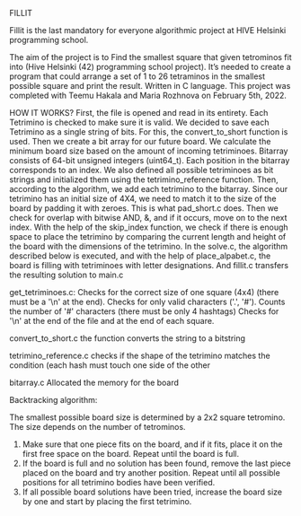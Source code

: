 FILLIT

Fillit is the last mandatory for everyone algorithmic project at HIVE Helsinki programming school.

The aim of the project is to Find the smallest square that given tetrominos fit into (Hive Helsinki (42) programming school project). It’s needed to create a program that could arrange a set of 1 to 26 tetraminos in the smallest possible square and print the result. Written in C language. 
This project was completed with Teemu Hakala and Maria Rozhnova on February 5th, 2022.


HOW IT WORKS?
First, the file is opened and read in its entirety. Each Tetrimino is checked to make sure it is valid.
We decided to save each Tetrimino as a single string of bits. For this, the convert_to_short function is used.
Then we create a bit array for our future board. We calculate the minimum board size based on the amount of incoming tetriminoes.
Bitarray consists of 64-bit unsigned integers (uint64_t). Each position in the bitarray corresponds to an index.
We also defined all possible tetriminoes as bit strings and initialized them using the tetrimino_reference function.
Then, according to the algorithm, we add each tetrimino to the bitarray.
Since our tetrimino has an initial size of 4X4, we need to match it to the size of the board by padding it with zeroes. This is what pad_short.c does.
Then we check for overlap with bitwise AND, &, and if it occurs, move on to the next index.
With the help of the skip_index function, we check if there is enough space to place the tetrimino by comparing the current length and height of the board with the dimensions of the tetrimino.
In the solve.c, the algorithm described below is executed, and with the help of place_alpabet.c, the board is filling with tetriminoes with letter designations. And fillit.c transfers the resulting solution to main.c

get_tetriminoes.c:
Checks for the correct size of one square (4x4) (there must be a '\n' at the end).
Checks for only valid characters ('.', '#').
Counts the number of '#' characters (there must be only 4 hashtags)
Checks for '\n' at the end of the file and at the end of each square.

convert_to_short.c
the function converts the string to a bitstring

tetrimino_reference.c
checks if the shape of the tetrimino matches the condition (each hash must touch one side of the other

bitarray.c
Allocated the memory for the board


Backtracking algorithm: 

The smallest possible board size is determined by a 2x2 square tetromino. The size depends on the number of tetrominos.

1. Make sure that one piece fits on the board, and if it fits, place it on the first free space on the board. Repeat until the board is full.
2. If the board is full and no solution has been found, remove the last piece placed on the board and try another position. Repeat until all possible positions for all tetrimino bodies have been verified.
3. If all possible board solutions have been tried, increase the board size by one and start by placing the first tetrimino.
